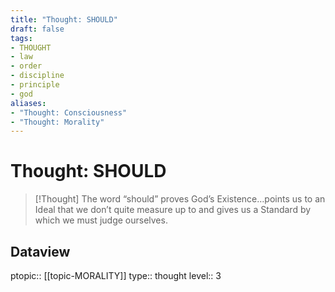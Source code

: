 ```yaml
---
title: "Thought: SHOULD"
draft: false
tags:
- THOUGHT
- law
- order
- discipline
- principle
- god
aliases:
- "Thought: Consciousness"
- "Thought: Morality"
---
```

# Thought: SHOULD
> [!Thought]
> The word “should” proves God’s Existence…points us to an Ideal that we don’t quite measure up to and gives us a Standard by which we must judge ourselves.

## Dataview
ptopic:: [[topic-MORALITY]]
type:: thought
level:: 3
